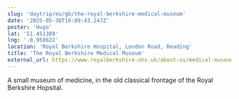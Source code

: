 ```yaml
---
slug: 'daytrip/eu/gb/the-royal-berkshire-medical-museum'
date: '2025-05-30T16:09:43.247Z'
poster: 'Hugo'
lat: '51.451389'
lng: '-0.958622'
location: 'Royal Berkshire Hospital, London Road, Reading'
title: 'The Royal Berkshire Medical Museum'
external_url: https://www.royalberkshire.nhs.uk/about-us/medical-museum
---
```

A small museum of medicine, in the old classical frontage of the Royal Berkshire Hopsital.